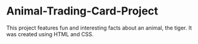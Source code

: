 # Animal-Trading-Card-Project

This project features fun and interesting facts about an animal, the tiger. It was created using HTML and CSS.
